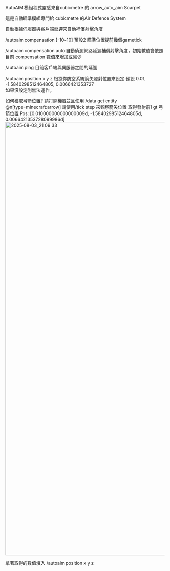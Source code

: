 AutoAIM 模組程式靈感來自cubicmetre 的 arrow_auto_aim  Scarpet

這是自動瞄準模組專門給 cubicmetre 的Air Defence System

自動根據伺服器與客戶端延遲來自動補償射擊角度

/autoaim compensation [-10~10] 預設2  瞄準位置提前幾個gametick

/autoaim compensation auto 自動偵測網路延遲補償射擊角度，初始數值會依照目前 compensation 數值來增加或減少

/autoaim ping 目前客戶端與伺服器之間的延遲

/autoaim position x y z 根據你防空系統箭矢發射位置來設定 預設 0.01, -1.5840298512464805, 0.0066421353727  
如果沒設定則無法運作。

如何獲取弓箭位置? 請打開機器並且使用 /data get entity @n[type=minecraft:arrow]
請使用/tick step 來觀察箭矢位置
取得發射前1 gt 弓箭位置 Pos: [0.010000000000000009d, -1.5840298512464805d, 0.0066421353728099986d]<img width="2560" height="1369" alt="2025-08-03_21 09 33" src="https://github.com/user-attachments/assets/53df3ccd-4377-49ce-84b7-08ab24ee2930" />

拿著取得的數值填入 /autoaim position x y z 


